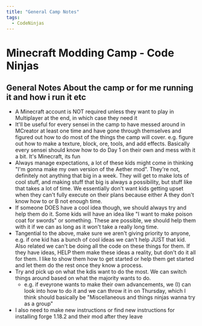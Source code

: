 ```yaml
---
title: "General Camp Notes"
tags:
  - CodeNinjas
---
```


# Minecraft Modding Camp - Code Ninjas

## General Notes About the camp or for me running it and how i run it etc

- A Minecraft account is NOT required unless they want to play in Multiplayer at the end, in which case they need it
- It'll be useful for every sensei in the camp to have messed around in MCreator at least one time and have gone through themselves and figured out how to do most of the things the camp will cover. e.g. figure out how to make a texture, block, ore, tools, and add effects. Basically every sensei should know how to do Day 1 on their own and mess with it a bit. It's Minecraft, its fun
- Always manage expectations, a lot of these kids might come in thinking "I'm gonna make my own version of the Aether mod". They're not, definitely not anything that big in a week. They will get to make lots of cool stuff, and making stuff that big is always a possibility, but stuff like that takes a lot of time. We essentially don't want kids getting upset when they can't fully execute on their plans because either A they don't know how to or B not enough time.
- If someone DOES have a cool idea though, we should always try and help them do it. Some kids will have an idea like "I want to make poison coat for swords" or something. These are possible, we should help them with it if we can as long as it won't take a really long time.
- Tangential to the above, make sure we aren't giving priority to anyone, e.g. if one kid has a bunch of cool ideas we can't help JUST that kid. Also related we can't be doing all the code on these things for them. If they have ideas, HELP them make these ideas a reality, but don't do it all for them. I like to show them how to get started or help them get started and let them do the rest once they know a process.
- Try and pick up on what the kdis want to do the most. We can switch things around based on what the majority wants to do.
	- e.g. if eveyrone wants to make their own advancements, we (I) can look into how to do it and we can throw it in on Thursday, which I think should basically be "Miscellaneous and things ninjas wanna try as a group"
- I also need to make new instructions or find new instructions for installing forge 1.18.2 and their mod after they leave
